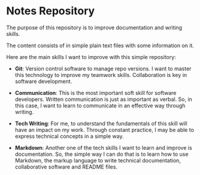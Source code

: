 # Notes Repository


The purpose of this repository is to improve documentation and writing skills.

The content consists of in simple plain text files with some information on it.


Here are the main skills I want to improve with this simple repository: 

- **Git**: Version control software to manage repo versions. I want to master this technology 
to improve my teamwork skills. Collaboration is key in software development. 

- **Communication**: This is the most important soft skill for software developers. 
Written communication is just as important as verbal. So, in this case, I want to learn 
to communicate in an effective way through writing. 

- **Tech Writing**: For me, to understand the fundamentals of this skill will have an impact 
on my work. Through constant practice, I may be able to express technical concepts in 
a simple way.

- **Markdown**: Another one of the tech skills I want to learn and improve is documentation.
So, the simple way I can do that is to learn how to use Markdown, the markup language to write
technical documentation, collaborative software and README files.